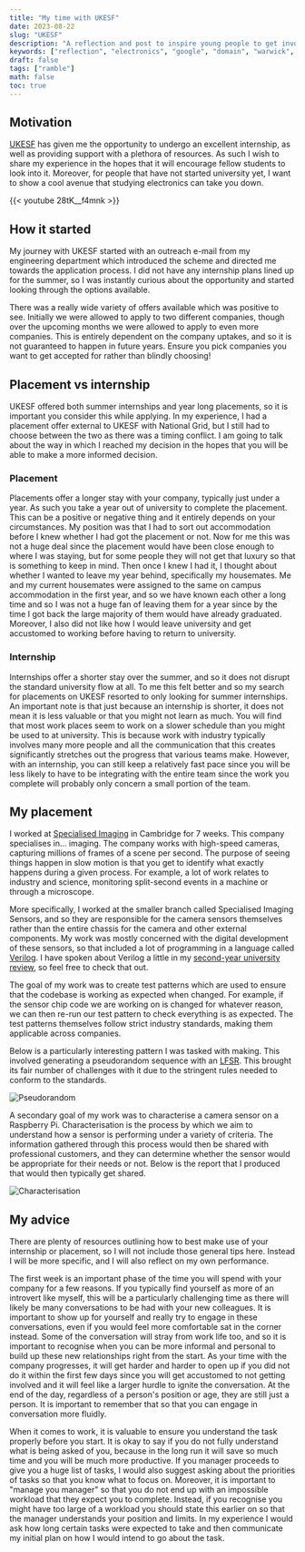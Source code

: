 ```yaml
---
title: "My time with UKESF"
date: 2023-08-22
slug: "UKESF"
description: "A reflection and post to inspire young people to get involved with electronics"
keywords: ["reflection", "electronics", "google", "domain", "warwick", "university", "student", "UKESF"]
draft: false
tags: ["ramble"]
math: false
toc: true
---
```


## Motivation

[UKESF](https://www.ukesf.org/) has given me the opportunity to undergo an excellent internship, as well as providing support with a plethora of resources. As such I wish to share my experience in the hopes that it will encourage fellow students to look into it. Moreover, for people that have not started university yet, I want to show a cool avenue that studying electronics can take you down.

{{< youtube 28tK__f4mnk >}}

## How it started

My journey with UKESF started with an outreach e-mail from my engineering department which introduced the scheme and directed me towards the application process. I did not have any internship plans lined up for the summer, so I was instantly curious about the opportunity and started looking through the options available.

There was a really wide variety of offers available which was positive to see. Initially we were allowed to apply to two different companies, though over the upcoming months we were allowed to apply to even more companies. This is entirely dependent on the company uptakes, and so it is not guaranteed to happen in future years. Ensure you pick companies you want to get accepted for rather than blindly choosing!

## Placement vs internship

UKESF offered both summer internships and year long placements, so it is important you consider this while applying. In my experience, I had a placement offer external to UKESF with National Grid, but I still had to choose between the two as there was a timing conflict. I am going to talk about the way in which I reached my decision in the hopes that you will be able to make a more informed decision.

### Placement

Placements offer a longer stay with your company, typically just under a year. As such you take a year out of university to complete the placement. This can be a positive or negative thing and it entirely depends on your circumstances. My position was that I had to sort out accommodation before I knew whether I had got the placement or not. Now for me this was not a huge deal since the placement would have been close enough to where I was staying, but for some people they will not get that luxury so that is something to keep in mind. Then once I knew I had it, I thought about whether I wanted to leave my year behind, specifically my housemates. Me and my current housemates were assigned to the same on campus accommodation in the first year, and so we have known each other a long time and so I was not a huge fan of leaving them for a year since by the time I got back the large majority of them would have already graduated. Moreover, I also did not like how I would leave university and get accustomed to working before having to return to university. 

### Internship

Internships offer a shorter stay over the summer, and so it does not disrupt the standard university flow at all. To me this felt better and so my search for placements on UKESF resorted to only looking for summer internships. An important note is that just because an internship is shorter, it does not mean it is less valuable or that you might not learn as much. You will find that most work places seem to work on a slower schedule than you might be used to at university. This is because work with industry typically involves many more people and all the communication that this creates significantly stretches out the progress that various teams make. However, with an internship, you can still keep a relatively fast pace since you will be less likely to have to be integrating with the entire team since the work you complete will probably only concern a small portion of the team.

## My placement

I worked at [Specialised Imaging](https://www.specialised-imaging.com/) in Cambridge for 7 weeks. This company specialises in... imaging. The company works with high-speed cameras, capturing millions of frames of a scene per second. The purpose of seeing things happen in slow motion is that you get to identify what exactly happens during a given process. For example, a lot of work relates to industry and science, monitoring split-second events in a machine or through a microscope.

More specifically, I worked at the smaller branch called Specialised Imaging Sensors, and so they are responsible for the camera sensors themselves rather than the entire chassis for the camera and other external components. My work was mostly concerned with the digital development of these sensors, so that included a lot of programming in a language called [Verilog](https://en.wikipedia.org/wiki/Verilog). I have spoken about Verilog a little in my [second-year university review](https://www.ryanbradshaw.dev/blog/second-review/#es2e3-cse-specific), so feel free to check that out.

The goal of my work was to create test patterns which are used to ensure that the codebase is working as expected when changed. For example, if the sensor chip code we are working on is changed for whatever reason, we can then re-run our test pattern to check everything is as expected. The test patterns themselves follow strict industry standards, making them applicable across companies.

Below is a particularly interesting pattern I was tasked with making. This involved generating a pseudorandom sequence with an [LFSR](https://www.sciencedirect.com/topics/mathematics/linear-feedback-shift-register#:~:text=A%20linear%20feedback%20shift%20register,its%20previous%20states%20(taps).
). This brought its fair number of challenges with it due to the stringent rules needed to conform to the standards.

![Pseudorandom](https://i.postimg.cc/GpVHFRtj/pseudorandom.png)

A secondary goal of my work was to characterise a camera sensor on a Raspberry Pi. Characterisation is the process by which we aim to understand how a sensor is performing under a variety of criteria. The information gathered through this process would then be shared with professional customers, and they can determine whether the sensor would be appropriate for their needs or not. Below is the report that I produced that would then typically get shared.

![Characterisation](https://i.postimg.cc/Wzt9x8d9/Sensor-characterisation-analysis.png)

## My advice

There are plenty of resources outlining how to best make use of your internship or placement, so I will not include those general tips here. Instead I will be more specific, and I will also reflect on my own performance.

The first week is an important phase of the time you will spend with your company for a few reasons. If you typically find yourself as more of an introvert like myself, this will be a particularly challenging time as there will likely be many conversations to be had with your new colleagues. It is important to show up for yourself and really try to engage in these conversations, even if you would feel more comfortable sat in the corner instead. Some of the conversation will stray from work life too, and so it is important to recognise when you can be more informal and personal to build up these new relationships right from the start. As your time with the company progresses, it will get harder and harder to open up if you did not do it within the first few days since you will get accustomed to not getting involved and it will feel like a larger hurdle to ignite the conversation. At the end of the day, regardless of a person's position or age, they are still just a person. It is important to remember that so that you can engage in conversation more fluidly.

When it comes to work, it is valuable to ensure you understand the task properly before you start. It is okay to say if you do not fully understand what is being asked of you, because in the long run it will save so much time and you will be much more productive. If you manager proceeds to give you a huge list of tasks, I would also suggest asking about the priorities of tasks so that you know what to focus on. Moreover, it is important to "manage you manager" so that you do not end up with an impossible workload that they expect you to complete. Instead, if you recognise you might have too large of a workload you should state this earlier on so that the manager understands your position and limits. In my experience I would ask how long certain tasks were expected to take and then communicate my initial plan on how I would intend to go about the task. 